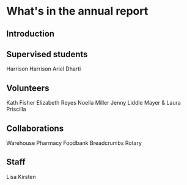 # What's in the annual report

## Introduction

## Supervised students
Harrison
Harrison
Ariel
Dharti

## Volunteers
Kath Fisher
Elizabeth Reyes
Noella Miller
Jenny Liddle
Mayer & Laura
Priscilla

## 

## Collaborations
Warehouse Pharmacy
Foodbank
Breadcrumbs
Rotary


## Staff
Lisa
Kirsten
